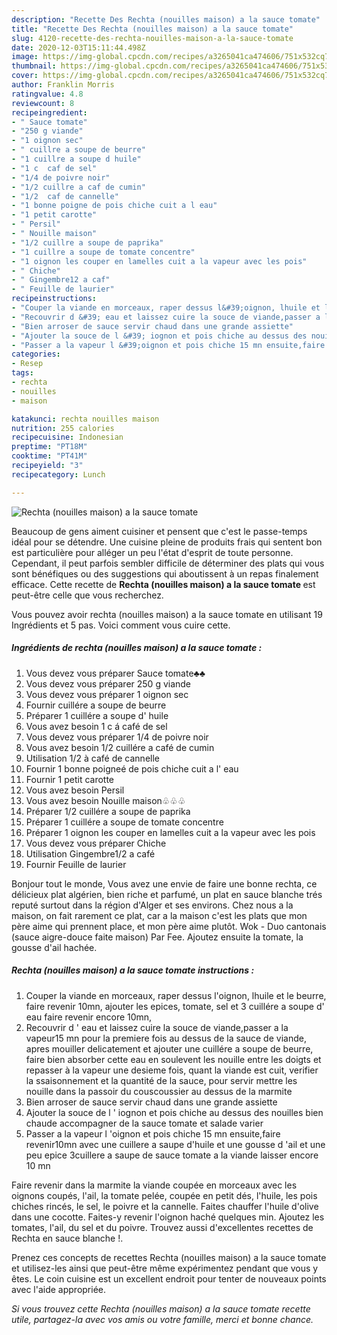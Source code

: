 ```yaml
---
description: "Recette Des Rechta (nouilles maison) a la sauce tomate"
title: "Recette Des Rechta (nouilles maison) a la sauce tomate"
slug: 4120-recette-des-rechta-nouilles-maison-a-la-sauce-tomate
date: 2020-12-03T15:11:44.498Z
image: https://img-global.cpcdn.com/recipes/a3265041ca474606/751x532cq70/rechta-nouilles-maison-a-la-sauce-tomate-photo-principale-de-la-recette.jpg
thumbnail: https://img-global.cpcdn.com/recipes/a3265041ca474606/751x532cq70/rechta-nouilles-maison-a-la-sauce-tomate-photo-principale-de-la-recette.jpg
cover: https://img-global.cpcdn.com/recipes/a3265041ca474606/751x532cq70/rechta-nouilles-maison-a-la-sauce-tomate-photo-principale-de-la-recette.jpg
author: Franklin Morris
ratingvalue: 4.8
reviewcount: 8
recipeingredient:
- " Sauce tomate"
- "250 g viande"
- "1 oignon sec"
- " cuillre a soupe de beurre"
- "1 cuillre a soupe d huile"
- "1 c  caf de sel"
- "1/4 de poivre noir"
- "1/2 cuillre a caf de cumin"
- "1/2  caf de cannelle"
- "1 bonne poigne de pois chiche cuit a l eau"
- "1 petit carotte"
- " Persil"
- " Nouille maison"
- "1/2 cuillre a soupe de paprika"
- "1 cuillre a soupe de tomate concentre"
- "1 oignon les couper en lamelles cuit a la vapeur avec les pois"
- " Chiche"
- " Gingembre12 a caf"
- " Feuille de laurier"
recipeinstructions:
- "Couper la viande en morceaux, raper dessus l&#39;oignon, lhuile et le beurre, faire revenir 10mn, ajouter les epices, tomate, sel et 3 cuillére a soupe d&#39; eau faire revenir encore 10mn,"
- "Recouvrir d &#39; eau et laissez cuire la souce de viande,passer a la vapeur15 mn pour la premiere fois au dessus de la sauce de viande, apres mouiller delicatement et ajouter une cuillére a soupe de beurre, faire bien absorber cette eau en soulevent les nouille entre les doigts et repasser à la vapeur une desieme fois, quant la viande est cuit, verifier la ssaisonnement et la quantité de la sauce, pour servir mettre les nouille dans la passoir du couscoussier au dessus de la marmite"
- "Bien arroser de sauce servir chaud dans une grande assiette"
- "Ajouter la souce de l &#39; iognon et pois chiche au dessus des nouilles bien chaude accompagner de la sauce tomate et salade varier"
- "Passer a la vapeur l &#39;oignon et pois chiche 15 mn ensuite,faire revenir10mn avec une cuillere a saupe d&#39;huile et une gousse d &#39;ail et une peu epice 3cuillere a saupe de sauce tomate a la viande laisser encore 10 mn"
categories:
- Resep
tags:
- rechta
- nouilles
- maison

katakunci: rechta nouilles maison 
nutrition: 255 calories
recipecuisine: Indonesian
preptime: "PT18M"
cooktime: "PT41M"
recipeyield: "3"
recipecategory: Lunch

---
```



![Rechta (nouilles maison) a la sauce tomate](https://img-global.cpcdn.com/recipes/a3265041ca474606/751x532cq70/rechta-nouilles-maison-a-la-sauce-tomate-photo-principale-de-la-recette.jpg)

Beaucoup de gens aiment cuisiner et pensent que c'est le passe-temps idéal pour se détendre. Une cuisine pleine de produits frais qui sentent bon est particulière pour alléger un peu l'état d'esprit de toute personne. Cependant, il peut parfois sembler difficile de déterminer des plats qui vous sont bénéfiques ou des suggestions qui aboutissent à un repas finalement efficace. Cette recette de <strong> Rechta (nouilles maison) a la sauce tomate </strong> est peut-être celle que vous recherchez.

<!--inarticleads1-->

Vous pouvez avoir rechta (nouilles maison) a la sauce tomate en utilisant 19 Ingrédients et 5 pas. Voici comment vous cuire cette.

##### Ingrédients de rechta (nouilles maison) a la sauce tomate :

1. Vous devez vous préparer  Sauce tomate♣♣
1. Vous devez vous préparer 250 g viande
1. Vous devez vous préparer 1 oignon sec
1. Fournir  cuillére a soupe de beurre
1. Préparer 1 cuillére a soupe d&#39; huile
1. Vous avez besoin 1 c á café de sel
1. Vous devez vous préparer 1/4 de poivre noir
1. Vous avez besoin 1/2 cuillére a café de cumin
1. Utilisation 1/2 à café de cannelle
1. Fournir 1 bonne poigneé de pois chiche cuit a l&#39; eau
1. Fournir 1 petit carotte
1. Vous avez besoin  Persil
1. Vous avez besoin  Nouille maison♧♧♧
1. Préparer 1/2 cuillére a soupe de paprika
1. Préparer 1 cuillére a soupe de tomate concentre
1. Préparer 1 oignon les couper en lamelles cuit a la vapeur avec les pois
1. Vous devez vous préparer  Chiche
1. Utilisation  Gingembre1/2 a café
1. Fournir  Feuille de laurier


Bonjour tout le monde, Vous avez une envie de faire une bonne rechta, ce délicieux plat algérien, bien riche et parfumé, un plat en sauce blanche trés reputé surtout dans la région d&#39;Alger et ses environs. Chez nous a la maison, on fait rarement ce plat, car a la maison c&#39;est les plats que mon père aime qui prennent place, et mon père aime plutôt. Wok - Duo cantonais (sauce aigre-douce faite maison) Par Fee. Ajoutez ensuite la tomate, la gousse d&#39;ail hachée. 

<!--inarticleads2-->

##### Rechta (nouilles maison) a la sauce tomate instructions :

1. Couper la viande en morceaux, raper dessus l&#39;oignon, lhuile et le beurre, faire revenir 10mn, ajouter les epices, tomate, sel et 3 cuillére a soupe d&#39; eau faire revenir encore 10mn,
1. Recouvrir d &#39; eau et laissez cuire la souce de viande,passer a la vapeur15 mn pour la premiere fois au dessus de la sauce de viande, apres mouiller delicatement et ajouter une cuillére a soupe de beurre, faire bien absorber cette eau en soulevent les nouille entre les doigts et repasser à la vapeur une desieme fois, quant la viande est cuit, verifier la ssaisonnement et la quantité de la sauce, pour servir mettre les nouille dans la passoir du couscoussier au dessus de la marmite
1. Bien arroser de sauce servir chaud dans une grande assiette
1. Ajouter la souce de l &#39; iognon et pois chiche au dessus des nouilles bien chaude accompagner de la sauce tomate et salade varier
1. Passer a la vapeur l &#39;oignon et pois chiche 15 mn ensuite,faire revenir10mn avec une cuillere a saupe d&#39;huile et une gousse d &#39;ail et une peu epice 3cuillere a saupe de sauce tomate a la viande laisser encore 10 mn


Faire revenir dans la marmite la viande coupée en morceaux avec les oignons coupés, l&#39;ail, la tomate pelée, coupée en petit dés, l&#39;huile, les pois chiches rincés, le sel, le poivre et la cannelle. Faites chauffer l&#39;huile d&#39;olive dans une cocotte. Faites-y revenir l&#39;oignon haché quelques min. Ajoutez les tomates, l&#39;ail, du sel et du poivre. Trouvez aussi d&#39;excellentes recettes de Rechta en sauce blanche !. 

<!--inarticleads1-->

<p>
Prenez ces concepts de recettes Rechta (nouilles maison) a la sauce tomate et utilisez-les ainsi que peut-être même expérimentez pendant que vous y êtes. Le coin cuisine est un excellent endroit pour tenter de nouveaux points avec l'aide appropriée.
</p>

<p>
<i>Si vous trouvez cette Rechta (nouilles maison) a la sauce tomate recette utile, partagez-la avec vos amis ou votre famille, merci et bonne chance.</i>
</p>

